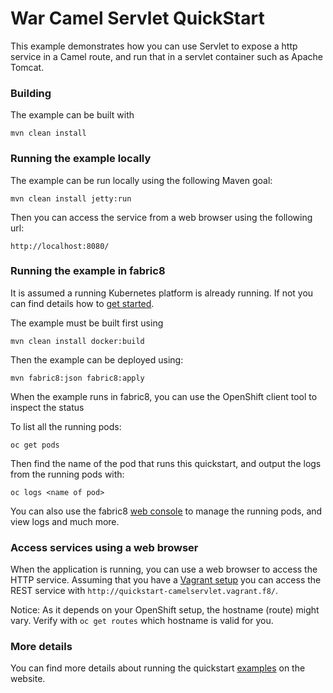 # War Camel Servlet QuickStart

This example demonstrates how you can use Servlet to expose a http
service in a Camel route, and run that in a servlet container such as
Apache Tomcat. 


### Building

The example can be built with

    mvn clean install


### Running the example locally

The example can be run locally using the following Maven goal:

    mvn clean install jetty:run

Then you can access the service from a web browser using the following url:

    http://localhost:8080/


### Running the example in fabric8

It is assumed a running Kubernetes platform is already running. If not you can find details how to [get started](http://fabric8.io/guide/getStarted/index.html).

The example must be built first using

    mvn clean install docker:build

Then the example can be deployed using:

    mvn fabric8:json fabric8:apply

When the example runs in fabric8, you can use the OpenShift client tool to inspect the status

To list all the running pods:

    oc get pods

Then find the name of the pod that runs this quickstart, and output the logs from the running pods with:

    oc logs <name of pod>

You can also use the fabric8 [web console](http://fabric8.io/guide/console.html) to manage the
running pods, and view logs and much more.


### Access services using a web browser

When the application is running, you can use a web browser to access the HTTP service. Assuming that you
have a [Vagrant setup](http://fabric8.io/guide/getStarted/vagrant.html) you can access the REST service with
`http://quickstart-camelservlet.vagrant.f8/`.

Notice: As it depends on your OpenShift setup, the hostname (route) might vary. Verify with `oc get routes` which
hostname is valid for you.


### More details

You can find more details about running the quickstart [examples](http://fabric8.io/guide/getStarted/example.html) on the website.

